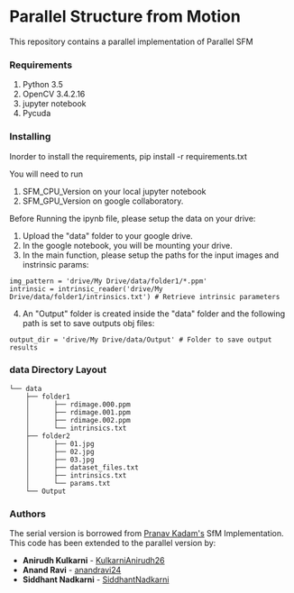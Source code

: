 # Parallel Structure from Motion 
This repository contains a parallel implementation of Parallel SFM

### Requirements
1. Python 3.5
2. OpenCV 3.4.2.16
3. jupyter notebook
4. Pycuda

### Installing

Inorder to install the requirements, 
pip install -r requirements.txt

You will need to run 
1. SFM_CPU_Version on your local jupyter notebook
2. SFM_GPU_Version on google collaboratory. 

Before Running the ipynb file, please setup the data on your drive:
1. Upload the "data" folder to your google drive.
2. In the google notebook, you will be mounting your drive.
3. In the main function, please setup the paths for the input images and instrinsic params:
```
img_pattern = 'drive/My Drive/data/folder1/*.ppm' 
intrinsic = intrinsic_reader('drive/My Drive/data/folder1/intrinsics.txt') # Retrieve intrinsic parameters
```
4. An "Output" folder is created inside the "data" folder and the following path is set to save outputs obj files:
```
output_dir = 'drive/My Drive/data/Output' # Folder to save output results
```


### data Directory Layout

```
└── data
    ├── folder1
    │      ├── rdimage.000.ppm
    │      ├── rdimage.001.ppm
    │      ├── rdimage.002.ppm
    │      └── intrinsics.txt
    ├── folder2
    │      ├── 01.jpg
    │      ├── 02.jpg
    │      ├── 03.jpg
    │      ├── dataset_files.txt
    │      ├── intrinsics.txt 
    │      └── params.txt
    └── Output
```

### Authors

The serial version is borrowed from [Pranav Kadam's](https://github.com/pranavkdm) SfM Implementation. 
This code has been extended to the parallel version by:

* **Anirudh Kulkarni** - [KulkarniAnirudh26](https://github.com/KulkarniAnirudh26)
* **Anand Ravi** - [anandravi24](https://github.com/anandravi24)
* **Siddhant Nadkarni** - [SiddhantNadkarni](https://github.com/SiddhantNadkarni)
